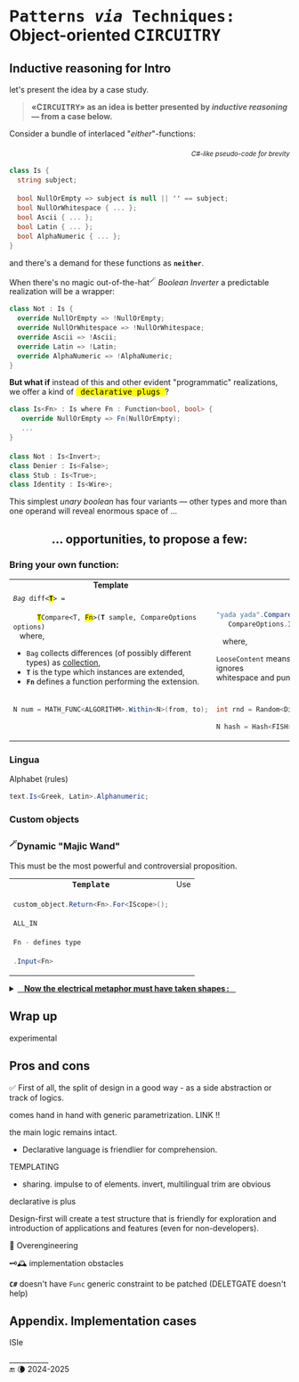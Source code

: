 # P<samp>atterns _via_ Techniques:</samp> Object-oriented C<samp>IRCUITRY</samp>

## Inductive reasoning for Intro

let's present the idea by a case study.

> __«C<samp>IRCUITRY</samp>» as an idea is better presented by _inductive reasoning_ &mdash; from a case below.__

Consider a bundle of interlaced "_either_"-functions:

<div align="right"><sub><i>C#-like pseudo-code for brevity</i></sub></div>

```csharp
class Is {
  string subject;

  bool NullOrEmpty => subject is null || '' == subject;
  bool NullOrWhitespace { ... };
  bool Ascii { ... };
  bool Latin { ... };
  bool AlphaNumeric { ... };
}

```

and there's a demand for these functions as **`neither`**.

When there's no magic out-of-the-hat<sup>🪄</sup> _Boolean Inverter_ a predictable realization will be a wrapper:

```csharp
class Not : Is {
  override NullOrEmpty => !NullOrEmpty;
  override NullOrWhitespace => !NullOrWhitespace;
  override Ascii => !Ascii;
  override Latin => !Latin;
  override AlphaNumeric => !AlphaNumeric;
}
```

**But what if** instead of this and other evident "programmatic" realizations, we offer a kind of <samp><mark>&thinsp;declarative plugs&thinsp;</mark></samp>?

```csharp
class Is<Fn> : Is where Fn : Function<bool, bool> {
   override NullOrEmpty => Fn(NullOrEmpty);
   ...
}

class Not : Is<Invert>;
class Denier : Is<False>;
class Stub : Is<True>;
class Identity : Is<Wire>; 

```

This simplest _unary boolean_ has four variants &mdash; other types and more than one operand will reveal enormous space of ... 

<h2 align="center">... opportunities, to propose a few:</h2>

### Bring your own function:

<table><tr></tr><tr align="center"><td><b>Template</b></td><td><b>Use</b></td></tr><tr valign="top"><td>
    <code><i>Bag</i> diff&lt;<b><mark>T</mark></b>&gt; = <br />&nbsp;&nbsp;&nbsp;&nbsp;
      <mark>T</mark>Compare&lt;T, <mark>Fn</mark>&gt;(<b><mark></mark>T</b> sample, CompareOptions options)</code><br />
&nbsp;&nbsp;&nbsp;where,
<ul>
<li><code>Bag</code> collects differences (of possibly different types) as <a href="../../../../src/TuttiFrutti/AbcStructTests/Heaps">collection</a>,</li>
<li><code><b>T</b></code> is the type which instances are extended,</li>
<li><code><b>Fn</b></code> defines a function performing the extension.</li>
  </ul>
</td><td>

```csharp

"yada yada".Compare<LooseContent>("blah blah",
   CompareOptions.IgnoreCase);

```

&nbsp;&nbsp;&nbsp;where,

`LooseContent` means a compare function that ignores\
whitespace and punctuation 

</td><tr></tr><tr valign="top"><td>

```csharp
N num = MATH_FUNC<ALGORITHM>.Within<N>(from, to);
```

</td><td>

```csharp
int rnd = Random<DiceRole>.Within(1, 6);
```

```csharp
N hash = Hash<FISH>.Within<N>(from, to);
```

</td>
</tr></table>

### Lingua

Alphabet (rules)

```csharp
text.Is<Greek, Latin>.Alphanumeric;
```

### Custom objects

### <sup>🪄</sup>Dynamic "Majic Wand"

This must be the most powerful and controversial proposition.

<table><tr></tr><tr align="center"><td><samp><b>Template</b></samp></td><td>Use</td></tr><tr valign="top"><td>

```csharp
custom_object.Return<Fn>.For<IScope>();

ALL_IN

Fn - defines type

.Input<Fn>

```

</td><td>
  
</td></tr></table>

<details><summary><a id="why-circuitry" /><ins>&nbsp;&nbsp;&nbsp;<b>Now the electrical metaphor must have taken shapes&thinsp;:</b>&nbsp;&nbsp;&nbsp;</ins></summary>

<table><tr valign="top"><td width="40%"><img alt="&nbsp;electrical circuit collage" src="../../../_rsc/img/illus/Circuitry.jpg" /></td><td>
  <p>You may have already grasped the similarities of the proposed solution to electric and electronic circuits and boards.</p>
  <ul>
  <li><code>Booleans</code> match logic gates .</li>
  <li><code>Numbers</code> &mdash; digital circuits.</li>
   <li><code>string</code> and classes are analogue electronics.</li>
  </ul>
  <p>Generic "markup" is like plugging elements on IO or onto circuits of a functional plate: direct, chaining, cascading, ...</p>
  <p>And the running code is the current. We are back to the roots (of machine language).</p>
</td></tr>
</table>

\___________</details>

## Wrap up

experimental

## Pros and cons

✅ First of all, the split of design in a good way - as a side abstraction or track of logics.

comes hand in hand with generic parametrization. LINK !!

the main logic remains intact.

+ Declarative language is friendlier for comprehension.

TEMPLATING 

+ sharing. impulse to of elements. invert, multilingual trim are obvious

declarative is plus

Design-first will create a test structure that is friendly for exploration and introduction of applications and features (even for non-developers).

🛑 Overengineering

🗝️🕰️ implementation obstacles 

**`C#`** doesn't have `Func` generic constraint to be patched
 (DELETGATE doesn't help)


## Appendix. Implementation cases

ISIe

\___________\
🔚 🌘 2024-2025
